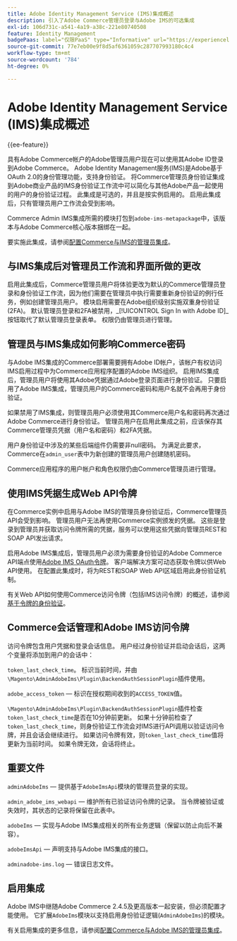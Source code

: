 ```yaml
---
title: Adobe Identity Management Service (IMS)集成概述
description: 引入了Adobe Commerce管理员登录与Adobe IMS的可选集成
exl-id: 106d731c-a541-4a19-a38c-221e80740508
feature: Identity Management
badgePaas: label="仅限PaaS" type="Informative" url="https://experienceleague.adobe.com/en/docs/commerce/user-guides/product-solutions" tooltip="仅适用于云项目(Adobe管理的PaaS基础架构)和内部部署项目上的Adobe Commerce 。"
source-git-commit: 77e7eb00e9f8d5af6361059c287707993180c4c4
workflow-type: tm+mt
source-wordcount: '784'
ht-degree: 0%

---
```


# Adobe Identity Management Service (IMS)集成概述

{{ee-feature}}

具有Adobe Commerce帐户的Adobe管理员用户现在可以使用其Adobe ID登录到Adobe Commerce。 Adobe Identity Management服务(IMS)是Adobe基于OAuth 2.0的身份管理功能，支持身份验证。 将Commerce管理员身份验证集成到Adobe商业产品的IMS身份验证工作流中可以简化与其他Adobe产品一起使用的用户的身份验证过程。 此集成是可选的，并且是按实例启用的。 启用此集成后，只有管理员用户工作流会受到影响。 

Commerce Admin IMS集成所需的模块打包到`adobe-ims-metapackage`中，该版本与Adobe Commerce核心版本捆绑在一起。

要实施此集成，请参阅[配置Commerce与IMS的管理员集成](./adobe-ims-config.md)。

## 与IMS集成后对管理员工作流和界面所做的更改

启用此集成后，Commerce管理员用户将体验更改为默认的Commerce管理员登录和身份验证工作流，因为他们需要在管理员中执行需要重新身份验证的例行任务，例如创建管理员用户。 模块启用需要在Adobe组织级别实施双重身份验证(2FA)。 默认管理员登录和2FA被禁用，_[!UICONTROL Sign In with Adobe ID]_按钮取代了默认管理员登录表单。 权限仍由管理员进行管理。

## 管理员与IMS集成如何影响Commerce密码

与Adobe IMS集成的Commerce部署需要拥有Adobe ID帐户，该帐户有权访问IMS启用过程中为Commerce应用程序配置的Adobe IMS组织。  启用IMS集成后，管理员用户将使用其Adobe凭据通过Adobe登录页面进行身份验证。 只要启用了Adobe IMS集成，管理员用户的Commerce密码和用户名就不会再用于身份验证。

如果禁用了IMS集成，则管理员用户必须使用其Commerce用户名和密码再次通过Adobe Commerce进行身份验证。 管理员用户在启用此集成之前，应该保存其Commerce管理员凭据（用户名和密码）和2FA凭据。

用户身份验证中涉及的某些后端组件仍需要非null密码。 为满足此要求，Commerce在`admin_user`表中为新创建的管理员用户创建随机密码。

Commerce应用程序的用户帐户和角色权限仍由Commerce管理员进行管理。


## 使用IMS凭据生成Web API令牌

在Commerce实例中启用与Adobe IMS的管理员身份验证后，Commerce管理员API会受到影响。 管理员用户无法再使用Commerce实例颁发的凭据。 这些是登录到管理员并获取访问令牌所需的凭据，服务可以使用这些凭据向管理员REST和SOAP API发出请求。

启用Adobe IMS集成后，管理员用户必须为需要身份验证的Adobe Commerce API端点使用[Adobe IMS OAuth令牌](https://developer.adobe.com/developer-console/docs/guides/authentication/OAuthIntegration/)。 客户端解决方案可动态获取令牌以供Web API使用。 在配置此集成时，将为REST和SOAP Web API区域启用此身份验证机制。

有关Web API如何使用Commerce访问令牌（包括IMS访问令牌）的概述，请参阅[基于令牌的身份验证](https://developer.adobe.com/commerce/webapi/get-started/authentication/gs-authentication-token/)。

## Commerce会话管理和Adobe IMS访问令牌

访问令牌包含用户凭据和登录会话信息。 用户经过身份验证并启动会话后，这两个变量将添加到用户的会话中：

`token_last_check_time`。 标识当前时间，并由`\Magento\AdminAdobeIms\Plugin\BackendAuthSessionPlugin`插件使用。

`adobe_access_token` — 标识在授权期间收到的`ACCESS_TOKEN`值。

`\Magento\AdminAdobeIms\Plugin\BackendAuthSessionPlugin`插件检查`token_last_check_time`是否在10分钟前更新。 如果十分钟前检查了`token_last_check_time`，则身份验证工作流会对IMS进行API调用以验证访问令牌，并且会话会继续进行。 如果访问令牌有效，则`token_last_check_time`值将更新为当前时间。 如果令牌无效，会话将终止。

## 重要文件

`adminAdobeIms` — 提供基于`AdobeImsApi`模块的管理员登录的实现。

`admin_adobe_ims_webapi` — 维护所有已验证访问令牌的记录。 当令牌被验证或失效时，其状态的记录将保留在此表中。

`adobeIms` — 实现与Adobe IMS集成相关的所有业务逻辑（保留以防止向后不兼容）。

`adobeImsApi` — 声明支持与Adobe IMS集成的接口。

`adminadobe-ims.log` — 错误日志文件。

## 启用集成

Adobe IMS中继随Adobe Commerce 2.4.5及更高版本一起安装，但必须配置才能使用。 它扩展`AdobeIms`模块以支持启用身份验证逻辑(`AdminAdobeIms`)的模块。

有关启用集成的更多信息，请参阅[配置Commerce与Adobe IMS的管理员集成](./adobe-ims-config.md)。
